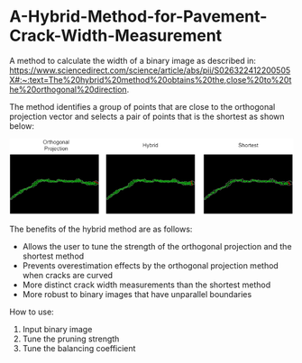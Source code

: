 # A-Hybrid-Method-for-Pavement-Crack-Width-Measurement
A method to calculate the width of a binary image as described in: https://www.sciencedirect.com/science/article/abs/pii/S026322412200505X#:~:text=The%20hybrid%20method%20obtains%20the,close%20to%20the%20orthogonal%20direction.

The method identifies a group of points that are close to the orthogonal projection vector and selects a pair of points that is the shortest as shown below:<br>

![comparison of methods](/images/comparison_measurement.png) <br>

The benefits of the hybrid method are as follows:
   <ul>
     <li>Allows the user to tune the strength of the orthogonal projection and the shortest method</li>
     <li>Prevents overestimation effects by the orthogonal projection method when cracks are curved</li>
     <li>More distinct crack width measurements than the shortest method</li>
     <li>More robust to binary images that have unparallel boundaries</li>
   </ul>
   
How to use:
   <ol>
    <li>Input binary image</li>
    <li>Tune the pruning strength</li>
    <li>Tune the balancing coefficient</li>
   </ol>


   
